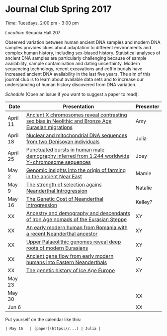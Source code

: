 # Journal Club Spring 2017

*Time*: Tuesdays, 2:00 pm - 3:00 pm

*Location*: Sequoia Hall 207

Observed variation between human ancient DNA samples and modern DNA samples provides clues about adaptation to different environments and complex human history, including sex-biased history. Statistical analyses of ancient DNA samples are particularly challenging because of sample availability, sample contamination and dating uncertainty. Modern sequencing technology, recent excavations and coffin burials have increased ancient DNA availability in the last five years. The aim of this journal club is to learn about available data sets and to increase our understanding of human history discovered from DNA variation.

*Schedule* (Open an issue if you want to suggest a paper to read):

| Date | Presentation | Presenter |
|------|--------------|-----------|
| April 11 | [Ancient X chromosomes reveal contrasting sex bias in Neolithic and Bronze Age Eurasian migrations](http://www.pnas.org/content/114/10/2657.abstract.html)| Amy |
| April 18 | [Nuclear and mitochondrial DNA sequences from two Denisovan individuals](http://www.pnas.org/content/112/51/15696.full.pdf)| Julia |
| April 25 |[Punctuated bursts in human male demography inferred from 1,244 worldwide Y-chromosome sequences](http://www.nature.com/ng/journal/v48/n6/full/ng.3559.html)| Joey |
| May 2 | [Genomic insights into the origin of farming in the ancient Near East](http://www.nature.com/nature/journal/v536/n7617/abs/nature19310.html)| Mamie |
| May 9 | [The strength of selection agains Neanderthal Introgression](http://journals.plos.org/plosgenetics/article?id=10.1371/journal.pgen.1006340)| Natalie |
| May 16 |[The Genetic Cost of Neanderthal Introgression](http://www.genetics.org/content/203/2/881?__hstc=13887208.7debc8575bac5a80cf7e168316af0c9b.1474502400052.1474502400053.1474502400054.1&__hssc=13887208.1.1474502400055&__hsfp=1773666937) | Kelley? |
| XX | [Ancestry and demography and descendants of Iron Age nomads of the Eurasian Steppe](http://www.nature.com/articles/ncomms14615) | XY |
| XX |[An early modern human from Romania with a recent Neanderthal ancestor](http://www.nature.com/nature/journal/v524/n7564/full/nature14558.html) | XY |
| XX |[Upper Palaeolithic genomes reveal deep roots of modern Eurasians](http://www.nature.com/articles/ncomms9912) | XY |
| XX |[Ancient gene flow from early modern humans into Eastern Neanderthals](http://www.nature.com/nature/journal/v530/n7591/full/nature16544.html)| XY |
| XX |[The genetic history of Ice Age Europe](http://www.nature.com/nature/journal/v534/n7606/full/nature17993.html)  | XY |
| May 23 | | |
| May 30 |  | XX |
| Jun 6  | | XX |


Put yourself on the calendar like this:
```
| May 16   | [paper](https://...) | Julia |
